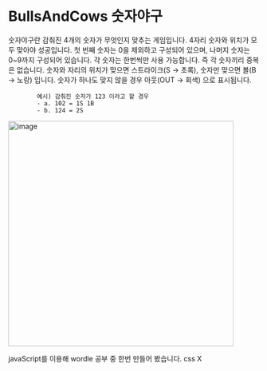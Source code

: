 # BullsAndCows 숫자야구

숫자야구란 감춰진 4개의 숫자가 무엇인지 맞추는 게임입니다.
4자리 숫자와 위치가 모두 맞아야 성공입니다.
첫 번째 숫자는 0을 제외하고 구성되어 있으며, 나머지 숫자는 0~9까지 구성되어 있습니다.
각 숫자는 한번씩만 사용 가능합니다. 즉 각 숫자끼리 중복은 없습니다.
숫자와 자리의 위치가 맞으면 스트라이크(S -> 초록), 숫자만 맞으면 볼(B -> 노랑) 입니다.
숫자가 하나도 맞지 않을 경우 아웃(OUT -> 회색) 으로 표시됩니다.

            예시) 감춰진 숫자가 123 이라고 할 경우 
            - a. 102 = 1S 1B
            - b. 124 = 2S
            
<img width="452" alt="image" src="https://user-images.githubusercontent.com/110734817/205844561-91ebbbe6-f0ef-4770-89a3-f2ea8ee372a1.png">

javaScript를 이용해 wordle 공부 중 한번 만들어 봤습니다.
css X
